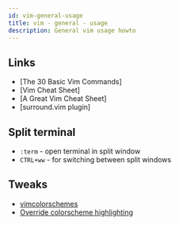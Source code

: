 ```yaml
---
id: vim-general-usage
title: vim - general - usage
description: General vim usage howto
---
```


## Links

- [The 30 Basic Vim Commands]
- [Vim Cheat Sheet]
- [A Great Vim Cheat Sheet]
- [surround.vim plugin]

## Split terminal

- `:term` - open terminal in split window
- `CTRL+ww` - for switching between split windows

## Tweaks

- [vimcolorschemes](https://vimcolorschemes.com/)
- [Override colorscheme highlighting](https://gist.github.com/romainl/379904f91fa40533175dfaec4c833f2f)
